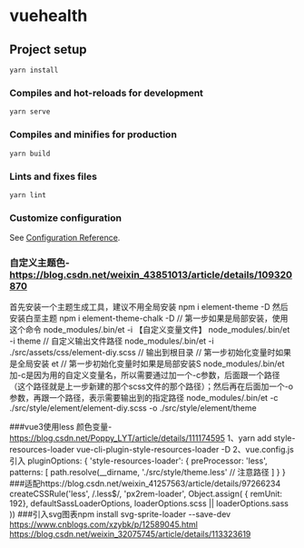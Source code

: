 # vuehealth

## Project setup
```
yarn install
```

### Compiles and hot-reloads for development
```
yarn serve
```

### Compiles and minifies for production
```
yarn build
```

### Lints and fixes files
```
yarn lint
```

### Customize configuration
See [Configuration Reference](https://cli.vuejs.org/config/).
### 自定义主题色-https://blog.csdn.net/weixin_43851013/article/details/109320870
首先安装一个主题生成工具，建议不用全局安装
npm i element-theme -D
然后安装白垩主题
npm i element-theme-chalk -D
// 第一步如果是局部安装，使用这个命令
node_modules/.bin/et  -i  【自定义变量文件】
node_modules/.bin/et  -i theme
// 自定义输出文件路径
node_modules/.bin/et  -i ./src/assets/css/element-diy.scss
// 输出到根目录
// 第一步初始化变量时如果是全局安装
et
// 第一步初始化变量时如果是局部安装S
node_modules/.bin/et
加-c是因为用的自定义变量名，所以需要通过加一个-c参数，后面跟一个路径（这个路径就是上一步新建的那个scss文件的那个路径）；然后再在后面加一个-o参数，再跟一个路径，表示需要输出到的指定路径
 node_modules/.bin/et   -c  ./src/style/element/element-diy.scss  -o  ./src/style/element/theme

 ###vue3使用less 颜色变量-https://blog.csdn.net/Poppy_LYT/article/details/111174595
 1、yarn add style-resources-loader vue-cli-plugin-style-resources-loader -D
 2、vue.config.js引入
pluginOptions: {
    'style-resources-loader': {
        preProcessor: 'less',
        patterns: [
            path.resolve(__dirname, './src/style/theme.less' // 注意路径
        ]
    }
}
###适配https://blog.csdn.net/weixin_41257563/article/details/97266234
    createCSSRule('less', /\.less$/, 'px2rem-loader', Object.assign(
      { remUnit: 192},
      defaultSassLoaderOptions,
      loaderOptions.scss || loaderOptions.sass
    ))
###引入svg图表npm install svg-sprite-loader --save-dev
https://www.cnblogs.com/xzybk/p/12589045.html
https://blog.csdn.net/weixin_32075745/article/details/113323619
